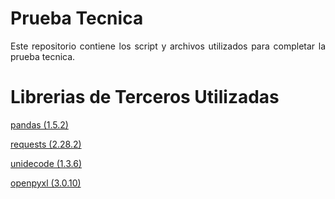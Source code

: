 # Prueba Tecnica
<p align="justify">
Este repositorio contiene los script y archivos utilizados para completar la prueba tecnica. 
</p>

# Librerias de Terceros Utilizadas
[pandas (1.5.2)](https://pypi.org/project/pandas/)

[requests (2.28.2)](https://pypi.org/project/requests/)

[unidecode (1.3.6)](https://pypi.org/project/Unidecode/)

[openpyxl (3.0.10)](https://pypi.org/project/openpyxl/)
